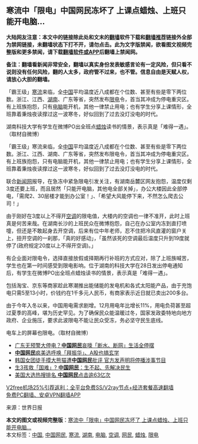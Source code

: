  <h2>寒流中「限电」中国网民冻坏了 上课点蜡烛、上班只能开电脑…</h2> <p class="notice"><b>大陆网友注意：本文中的链接除此处和文末的<a href="https://github.com/bannedbook/fanqiang" >翻墙</a>软件下载和<a href="https://github.com/killgcd/justmysocks/blob/master/README.md">翻墙推荐</a>链接外全部为禁网链接，未翻墙状态下打不开，请勿点击。此为文字版禁闻，欲看图文视频完整版和更多禁闻，请下载<a href="https://github.com/bannedbook/fanqiang">翻墙软件或APP</a>后翻墙上禁闻网。</p><p>备注：翻墙看新闻非常安全，翻墙以真实身份发表敏感言论有一定风险，但只看不说则没有任何风险，翻的人太多，政府管不过来，也不管。信息自由是天赋人权，请放心大胆的翻墙。</b></p>  <div class="entry"> <p id="summary">「霸王级」<a href="https://www.bannedbook.org/bnews/tag/%E5%AF%92%E6%B5%81/" class="st_tag internal_tag" rel="tag" title="标签 寒流 下的日志">寒流</a>来临，全<span class='wp_keywordlink_affiliate'><a href="https://www.bannedbook.org/" title="中国" target="_blank">中国</a></span>平均温度近八成都在个位数、甚至有些是零下两位数。浙江、江西、<a href="https://www.bannedbook.org/bnews/tag/%e6%b9%96%e5%8d%97/" class="st_tag internal_tag" rel="tag" title="标签 湖南 下的日志">湖南</a>、广东等省，突然发布<a href="https://www.bannedbook.org/bnews/tag/%E9%99%90%E7%94%B5/" class="st_tag internal_tag" rel="tag" title="标签 限电 下的日志">限电</a>令，首当其冲成为停电重灾区。有上班族抱怨，只有<a href="https://www.bannedbook.org/bnews/tag/%e7%94%b5%e8%84%91/" class="st_tag internal_tag" rel="tag" title="标签 电脑 下的日志">电脑</a>能开机，其他一律禁止用电；也有学生分享上课情形，全班靠着秉烛夜读撑过这一波寒冬，好似回到了过去没灯没电的时代。</p> <p id="conimg">湖南科技大学有学生在微博PO出全班点<a href="https://www.bannedbook.org/bnews/tag/%E8%9C%A1%E7%83%9B/" class="st_tag internal_tag" rel="tag" title="标签 蜡烛 下的日志">蜡烛</a>读书的情景，表示真是「难得一遇」。（取材自微博）</p> <p>「霸王级」寒流来临，全<a href="https://www.bannedbook.org/bnews/tag/%E4%B8%AD%E5%9B%BD/" class="st_tag internal_tag" rel="tag" title="标签 中国 下的日志">中国</a>平均温度近八成都在个位数、甚至有些是零下两位数。浙江、江西、湖南、广东等省，突然发布限电令，首当其冲成为停电重灾区。有上班族抱怨，只有电脑能开机，其他一律禁止用电；也有学生分享上课情形，全班靠着秉烛夜读撑过这一波寒冬，好似回到了过去没灯没电的时代。</p>  <p>联合<span class='wp_keywordlink_affiliate'><a href="https://www.bannedbook.org/" title="新闻网">新闻网</a></span>报导，在急冻中紧急限电引发关注，有湖南岳麓区网友抱怨，温度仅剩3度还要上班，而且居然「只能开电脑，其他电全部关掉」，办公大楼因此全部停电，「需爬2、30层楼才能到办公室！」、「希望大风能停下来，不然怎么爬去公司！」</p> <p>由于刚好在3度以上不得开<a href="https://www.bannedbook.org/bnews/tag/%E7%A9%BA%E8%B0%83/" class="st_tag internal_tag" rel="tag" title="标签 空调 下的日志">空调</a>的限电值，大楼内的空调也一律不准开，此时上班真是何苦来哉。在湖南长沙的上班民众在微博抱怨，自己在办公室内冻到直打喷嚏，但还是不敢起身去开空调，后来有位中年老师，忍不住把冷风直灌的窗户关上，扭开空调的一刹那，「真的好感动」，「虽然该死的空调最后温度只升到19度就停了(政府规定20度以上不得开空调)。」</p> <p>有企业面对限电令，选择直接放假或择期再行补班的方式应对，除了上班族喊苦，学生也在第一时间感受到限电影响。位于湖南的科技大学在28日发出停电通知后，有学生在微博PO出全班点蜡烛读书的情景，表示真是「难得一遇」。</p>  <p>包括淘宝、京东等商家趁此寒潮推出能储能的发电机和各式太阳能产品，由于充饱电只需5至13小时，价钱约在1千多元人民币，有商家表示近日就已卖出200多台。</p> <p>由于今年入冬以来，中国用电需求剧增。12月用电年比增长11%，用电负荷甚至超过夏季的高峰，堪为历史罕见。为了确保民众能温暖过冬，国家发政委特地向地方政府、企业施压，要求此波限电不能让民众受冻，务必坚守民生底线。</p> <p>电车上的屏幕也限电。（取材自微博）</p>  <ul class='op-related-articles' title='相关阅读'> <li><a href='https://www.bannedbook.org/bnews/cnnews/20201221/1451921.html' target='_blank'>广东无预警大停电？<b>中国网民</b>哀嚎「断水、断网」生活全停摆</a></li> <li><a href='https://www.bannedbook.org/bnews/baitai/20201107/1427472.html' target='_blank'><b>中国网民</b>疯美选呼唤「拜振华」、A股也搞玄学</a></li> <li><a href='https://www.bannedbook.org/bnews/baitai/20201107/1427461.html' target='_blank'>韩国女团徒手摸大熊猫遭<b>中国网民</b>批评 官方发声明将停播涉事节目</a></li> <li><a href='https://www.bannedbook.org/bnews/baitai/20201105/1426395.html' target='_blank'>生3孩救「国难」? <b>中国网民</b>：生不起、先解决民生</a></li> <li><a href='https://www.bannedbook.org/bnews/cbnews/20201105/1426283.html' target='_blank'>美国大选热搜排名 <b>中国网民</b>点击逾63亿次</a></li> </ul> <p class="texttj"> <a href="https://www.bannedbook.org/forum23/topic22702.html" target="_blank">V2free机场25%引荐返利：全平台免费SS/V2ray节点+经济套餐高速翻墙</a><br/> <a href="https://github.com/bannedbook/fanqiang/wiki/%E7%A6%81%E9%97%BB%E7%BD%91%E5%AE%89%E5%8D%93%E7%BF%BB%E5%A2%99%E6%96%B0%E9%97%BBAPP" target="_blank">免费PC翻墙、安卓VPN翻墙APP</a></p><p> 来源：世界日报 </p><a name='sharetosocial'></a>       <div><b>本文的图文或视频完整版</b>：<a href='https://www.bannedbook.org/bnews/topimagenews/20201231/1458135.html'>寒流中「限电」中国网民冻坏了 上课点蜡烛、上班只能开电脑…</a></div>  </div><!--END ENTRY--> <div class="postfooter"> <div>本文标签：<a href="https://www.bannedbook.org/bnews/tag/%E4%B8%AD%E5%9B%BD/" rel="tag">中国</a>, <a href="https://www.bannedbook.org/bnews/tag/%E4%B8%AD%E5%9B%BD%E7%BD%91%E6%B0%91/" rel="tag">中国网民</a>, <a href="https://www.bannedbook.org/bnews/tag/%E5%AF%92%E6%B5%81/" rel="tag">寒流</a>, <a href="https://www.bannedbook.org/bnews/tag/%e6%b9%96%e5%8d%97/" rel="tag">湖南</a>, <a href="https://www.bannedbook.org/bnews/tag/%e7%94%b5%e8%84%91/" rel="tag">电脑</a>, <a href="https://www.bannedbook.org/bnews/tag/%E7%A9%BA%E8%B0%83/" rel="tag">空调</a>, <a href="https://www.bannedbook.org/bnews/tag/%e7%bd%91%e6%b0%91/" rel="tag">网民</a>, <a href="https://www.bannedbook.org/bnews/tag/%E8%9C%A1%E7%83%9B/" rel="tag">蜡烛</a>, <a href="https://www.bannedbook.org/bnews/tag/%E9%99%90%E7%94%B5/" rel="tag">限电</a></div>  </div><!--END POSTFOOTER--> 